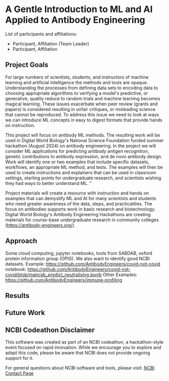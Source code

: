 # A Gentle Introduction to ML and AI Applied to Antibody Engineering

List of participants and affiliations:
- Participant, Affiliation (Team Leader)
- Participant, Affiliation

## Project Goals
For large numbers of scientists, students, and instructors of machine learning and artificial intelligence the methods and tools are opaque. Understanding the processes from defining data sets to encoding data to choosing appropriate algorithms to verifying a model's predictive, or generative, quality reduce to random trials and machine learning becomes magical learning. These issues exacerbate when peer review (grants and papers) is considered resulting in unfair critiques, or misleading science that cannot be reproduced. To address this issue we need to look at ways we can introduce ML concepts in easy to digest formats that provide hands on instruction.

This project will focus on antibody ML methods. The resulting work will be used in Digital World Biology's National Science Foundation funded summer hackathon (August 2024) on antibody engineering. In the project we will consider ML applications for predicting antibody antigen recognition, genetic contributions to antibody expression, and de novo antibody design. Work will identify one or two examples that include specific datasets, workflows, an appropriate ML method, and tests. The examples will then be used to create instructions and explainers that can be used in classroom settings, starting points for undergraduate research, and scientists wishing they had ways to better understand ML.  "

Project materials will create a resource with instruction and hands on examples that can demystify ML and AI for many scientists and students who need greater awareness of the data, steps, and practicalities. The focus on antibodies  supports work in basic research and biotechnology. Digital World Biology's Antibody Engineering Hackathons are creating materials for course-base undergraduate research in community colleges (https://antibody-engineers.org/).


## Approach
Some cloud computing, jupyter notebooks, tools from SABDAB, oxford protein information group (OPIG). We also want to identify good NCBI datasets.
Example: https://github.com/AntibodyEngineers/covid-not-covid notebook: https://github.com/AntibodyEngineers/covid-not-covid/blob/main/ab_predict_neutralising.ipynb 
Other Examples: https://github.com/AntibodyEngineers/immune-profiling

## Results

## Future Work

## NCBI Codeathon Disclaimer
This software was created as part of an NCBI codeathon, a hackathon-style event focused on rapid innovation. While we encourage you to explore and adapt this code, please be aware that NCBI does not provide ongoing support for it.

For general questions about NCBI software and tools, please visit: [NCBI Contact Page](https://www.ncbi.nlm.nih.gov/home/about/contact/)

